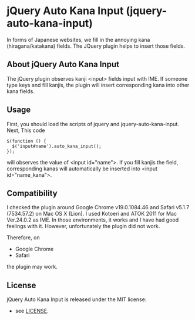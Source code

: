 # jQuery Auto Kana Input (jquery-auto-kana-input)

In forms of Japanese websites, we fill in the annoying kana (hiragana/katakana) fields.
The JQuery plugin helps to insert those fields.

## About jQuery Auto Kana Input

The jQuery plugin observes kanji \<input\> fields input with IME. If someone type keys and fill kanjis, the plugin will insert corresponding kana into other kana fields.

## Usage

First, you should load the scripts of jquery and jquery-auto-kana-input. Next, This code

    $(function () {
      $('input#name').auto_kana_input();
    });

will observes the value of \<input id="name"\>. If you fill kanjis the field, corresponding kanas will automatically be inserted into \<input id="name_kana"\>.

## Compatibility

I checked the plugin around Google Chrome v19.0.1084.46 and Safari v5.1.7 (7534.57.2) on Mac OS X (Lion). I used Kotoeri and ATOK 2011 for Mac Ver.24.0.2 as IME. In those environments, it works and I have had good feelings with it. However, unfortunately the plugin did not work.

Therefore, on

* Google Chrome
* Safari

the plugin may work.

## License

jQuery Auto Kana Input is released under the MIT license:

* see [LICENSE](/ysawa/jquery-auto-kana-input/blob/master/LICENSE.txt).

